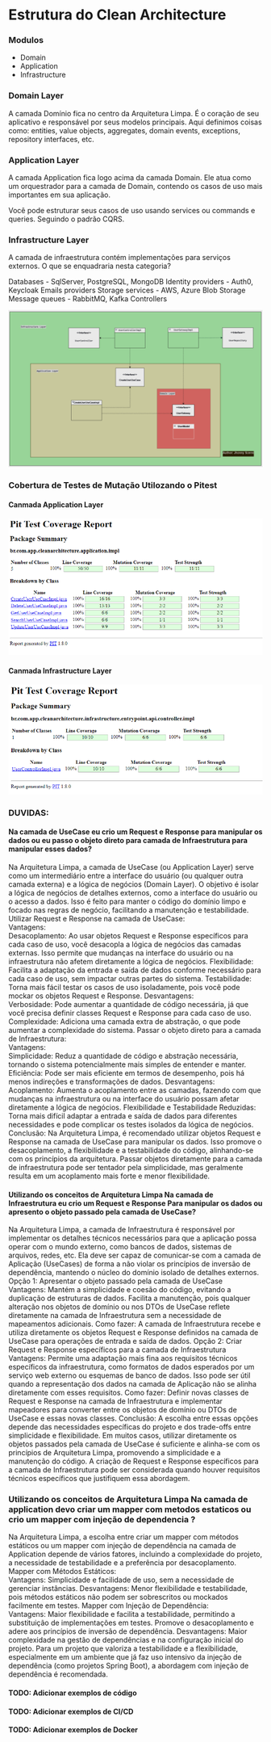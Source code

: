 # Estrutura do Clean Architecture

### Modulos

* Domain
* Application
* Infrastructure

### Domain Layer
A camada Domínio fica no centro da Arquitetura Limpa. É o coração de seu aplicativo e responsável por seus modelos principais. Aqui definimos coisas como: entities, value objects, aggregates, domain events, exceptions, repository interfaces, etc.

### Application Layer

A camada Application fica logo acima da camada Domain. Ele atua como um orquestrador para a camada de Domain, contendo os casos de uso mais importantes em sua aplicação.

Você pode estruturar seus casos de uso usando services ou commands e queries. Seguindo o padrão CQRS.

### Infrastructure Layer

A camada de infraestrutura contém implementações para serviços externos. O que se enquadraria nesta categoria?

Databases - SqlServer, PostgreSQL, MongoDB
Identity providers - Auth0, Keycloak
Emails providers
Storage services - AWS, Azure Blob Storage
Message queues - RabbitMQ, Kafka
Controllers

![arquitetura.png](src%2Fmain%2Fresources%2Fimg%2Farquitetura.png)

### Cobertura de Testes de Mutação Utilozando o Pitest
#### Canmada Application Layer
![pitest-usecase.png](src%2Fmain%2Fresources%2Fimg%2Fpitest-usecase.png)
#### Canmada Infrastructure Layer
![pitest-controller.png](src%2Fmain%2Fresources%2Fimg%2Fpitest-controller.png)

### DUVIDAS: 
#### Na camada de UseCase eu crio um Request e Response para manipular os dados ou eu passo o objeto direto para camada de Infraestrutura para manipular esses dados?

Na Arquitetura Limpa, a camada de UseCase (ou Application Layer) serve como um intermediário entre a interface do usuário (ou qualquer outra camada externa) e a lógica de negócios (Domain Layer). O objetivo é isolar a lógica de negócios de detalhes externos, como a interface do usuário ou o acesso a dados. Isso é feito para manter o código do domínio limpo e focado nas regras de negócio, facilitando a manutenção e testabilidade.  Utilizar Request e Response na camada de UseCase:  
Vantagens:  
Desacoplamento: Ao usar objetos Request e Response específicos para cada caso de uso, você desacopla a lógica de negócios das camadas externas. Isso permite que mudanças na interface do usuário ou na infraestrutura não afetem diretamente a lógica de negócios.
Flexibilidade: Facilita a adaptação da entrada e saída de dados conforme necessário para cada caso de uso, sem impactar outras partes do sistema.
Testabilidade: Torna mais fácil testar os casos de uso isoladamente, pois você pode mockar os objetos Request e Response.
Desvantagens:  
Verbosidade: Pode aumentar a quantidade de código necessária, já que você precisa definir classes Request e Response para cada caso de uso.
Complexidade: Adiciona uma camada extra de abstração, o que pode aumentar a complexidade do sistema.
Passar o objeto direto para a camada de Infraestrutura:  
Vantagens:  
Simplicidade: Reduz a quantidade de código e abstração necessária, tornando o sistema potencialmente mais simples de entender e manter.
Eficiência: Pode ser mais eficiente em termos de desempenho, pois há menos indireções e transformações de dados.
Desvantagens:  
Acoplamento: Aumenta o acoplamento entre as camadas, fazendo com que mudanças na infraestrutura ou na interface do usuário possam afetar diretamente a lógica de negócios.
Flexibilidade e Testabilidade Reduzidas: Torna mais difícil adaptar a entrada e saída de dados para diferentes necessidades e pode complicar os testes isolados da lógica de negócios.
Conclusão:  Na Arquitetura Limpa, é recomendado utilizar objetos Request e Response na camada de UseCase para manipular os dados. Isso promove o desacoplamento, a flexibilidade e a testabilidade do código, alinhando-se com os princípios da arquitetura. Passar objetos diretamente para a camada de infraestrutura pode ser tentador pela simplicidade, mas geralmente resulta em um acoplamento mais forte e menor flexibilidade.

#### Utilizando os conceitos de Arquitetura Limpa Na camada de Infraestrutura eu crio um Request e Response Para manipular os dados ou apresento o objeto passado pela camada de UseCase?

Na Arquitetura Limpa, a camada de Infraestrutura é responsável por implementar os detalhes técnicos necessários para que a aplicação possa operar com o mundo externo, como bancos de dados, sistemas de arquivos, redes, etc. Ela deve ser capaz de comunicar-se com a camada de Aplicação (UseCases) de forma a não violar os princípios de inversão de dependência, mantendo o núcleo do domínio isolado de detalhes externos.  Opção 1: Apresentar o objeto passado pela camada de UseCase  
Vantagens: Mantém a simplicidade e coesão do código, evitando a duplicação de estruturas de dados. Facilita a manutenção, pois qualquer alteração nos objetos de domínio ou nos DTOs de UseCase reflete diretamente na camada de Infraestrutura sem a necessidade de mapeamentos adicionais.
Como fazer: A camada de Infraestrutura recebe e utiliza diretamente os objetos Request e Response definidos na camada de UseCase para operações de entrada e saída de dados.
Opção 2: Criar Request e Response específicos para a camada de Infraestrutura  
Vantagens: Permite uma adaptação mais fina aos requisitos técnicos específicos da infraestrutura, como formatos de dados esperados por um serviço web externo ou esquemas de banco de dados. Isso pode ser útil quando a representação dos dados na camada de Aplicação não se alinha diretamente com esses requisitos.
Como fazer: Definir novas classes de Request e Response na camada de Infraestrutura e implementar mapeadores para converter entre os objetos de domínio ou DTOs de UseCase e essas novas classes.
Conclusão: A escolha entre essas opções depende das necessidades específicas do projeto e dos trade-offs entre simplicidade e flexibilidade. Em muitos casos, utilizar diretamente os objetos passados pela camada de UseCase é suficiente e alinha-se com os princípios de Arquitetura Limpa, promovendo a simplicidade e a manutenção do código. A criação de Request e Response específicos para a camada de Infraestrutura pode ser considerada quando houver requisitos técnicos específicos que justifiquem essa abordagem.

### Utilizando os conceitos de Arquitetura Limpa Na camada de application devo criar um mapper com metodos estaticos ou crio um mapper com injeção de dependencia ?

Na Arquitetura Limpa, a escolha entre criar um mapper com métodos estáticos ou um mapper com injeção de dependência na camada de Application depende de vários fatores, incluindo a complexidade do projeto, a necessidade de testabilidade e a preferência por desacoplamento.  Mapper com Métodos Estáticos:  
Vantagens: Simplicidade e facilidade de uso, sem a necessidade de gerenciar instâncias.
Desvantagens: Menor flexibilidade e testabilidade, pois métodos estáticos não podem ser sobrescritos ou mockados facilmente em testes.
Mapper com Injeção de Dependência:  
Vantagens: Maior flexibilidade e facilita a testabilidade, permitindo a substituição de implementações em testes. Promove o desacoplamento e adere aos princípios de inversão de dependência.
Desvantagens: Maior complexidade na gestão de dependências e na configuração inicial do projeto.
Para um projeto que valoriza a testabilidade e a flexibilidade, especialmente em um ambiente que já faz uso intensivo da injeção de dependência (como projetos Spring Boot), a abordagem com injeção de dependência é recomendada.


#### TODO: Adicionar exemplos de código
#### TODO: Adicionar exemplos de CI/CD
#### TODO: Adicionar exemplos de Docker